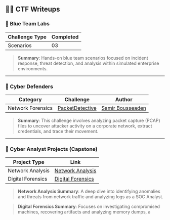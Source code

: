 ## 🕵️‍♂️ CTF Writeups

### 🔹 Blue Team Labs

| Challenge Type | Completed |
|----------------|-----------|
| Scenarios      | 03        |

> **Summary**: Hands-on blue team scenarios focused on incident response, threat detection, and analysis within simulated enterprise environments.

---

### 🔹 Cyber Defenders

| Category           | Challenge                                                                                                                                     | Author                                         |
|--------------------|-----------------------------------------------------------------------------------------------------------------------------------------------|------------------------------------------------|
| Network Forensics  | [PacketDetective](https://github.com/OpeDavid-SOC/CTF-Writeups/tree/main/CyberDefendersLabs/PacketDetective_Lab)                            | [Samir Bousseaden](https://twitter.com/SBousseaden) |

> **Summary**: This challenge involves analyzing packet capture (PCAP) files to uncover attacker activity on a corporate network, extract credentials, and trace their movement.

---

### 🔹 Cyber Analyst Projects (Capstone)

| Project Type       | Link                                                                                                                                          |
|--------------------|-----------------------------------------------------------------------------------------------------------------------------------------------|
| Network Analysis   | [Network Analysis](https://github.com/OpeDavid-SOC/SOC-Writeups/tree/main/JuniorCyberAnalystProjects/CapstoneProjects/NetworkAnalysis)       |
| Digital Forensics  | [Digital Forensics](https://github.com/OpeDavid-SOC/SOC-Writeups/tree/main/JuniorCyberAnalystProjects/CapstoneProjects/DigitalForensics)     |

> **Network Analysis Summary**: A deep dive into identifying anomalies and threats from network traffic and analyzing logs as a SOC Analyst.

> **Digital Forensics Summary**: Focuses on investigating compromised machines, recovering artifacts and analyzing memory dumps, a


